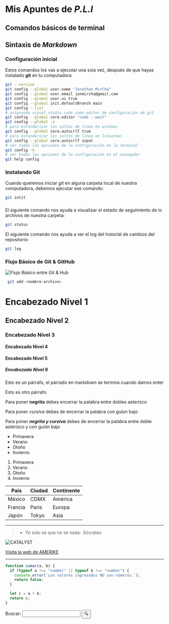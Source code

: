 # Mis Apuntes de _P.L.I_

## Comandos básicos de terminal

## Sintaxis de _Markdown_

### Configuración inicial 

Estos comandos los vas a ejecutar una sola vez, después de que hayas instalado **git** en tu computadora

```bash
git --version
git config --global user.name "Jonathan MirCha"
git config --global user.email jonmircha@gmail.com
git config --global user.ui true
git config --global init.defaultBranch main
git config --list
# asignando visual studio code como editor de configuración de git
git config --global core.editor "code --wait"
git config --global -e
# para estandarizar los saltos de línea en windows
git config --global core.autocrlf true
# para estandarizar los saltos de línea en linux/mac
git config --global core.autocrlf input
# ver todas las opciones de la configuración en la terminal
git config -h
# ver todas las opciones de la configuración en el navegador
git help config
```



### Instalando Git
Cuando queremos iniciar _git_ en alguna carpeta local de nuestra computadora, debemos ejecutar ese comando:

``` bash
git intit
```

###
El siguiente comando nos ayuda a visualizar el estado de seguimiento de lo archivos de nuestra carpeta: 

``` bash
git status
```
El siguiente comando nos ayuda a ver el log del historial de cambios del repositorio:

``` bash
git log
```


### Flujo Básico de Git & GitHub

![Flujo Básico entre Git & Hub](https://jonmircha.com/img/blog/git-flow.png)

``` bash
 git add <nombre-archivo>
```

# Encabezado Nivel 1
## Encabezado Nivel 2
### Encabezado Nivel 3
#### Encabezado Nivel 4
#### Encabezado Nivel 5
##### Encabezado Nivel 6

Esto es un párrafo, el párrado en markdown se termina cuando damos enter

Esto es otro párrafo

Para poner **negrita** debes encerrar la palabra entre dobles asterizco

Para poner _cursiva_ debes de encerrar la palabra con guíon bajo

Para poner _**negrita y cursiva**_ debes de encerrar la palabra entre doble asterizco y con guión bajo

- Primavera
- Verano
- Otoño
- Invierno

1. Primavera
2. Verano
3. Otoño
4. Invierno


| País | Ciudad | Continente |
|-|-|-
| México | CDMX | América |
| Francia | Paris | Europa|
| Japón | Tokyo | Asia |

---
>- Yo solo se que no se nada- Sócrates

![CATALYST](https://th.bing.com/th/id/R.eadc3138bfcc7e88f56fd33d214fe035?rik=wgUMmw5KRR4rrg&pid=ImgRaw&r=0)

[Visita la web de AMERIKE](https://fortnite.gg/img/items/458/lego.png?6)

---

```js
function sumar(a, b) {
  if (typeof a !== "number" || typeof b !== "number") {
    console.error(`Los valores ingresados NO son números.`);
    return false;
  }

  let c = a + b;
  return c;
}
```

<form>
  <label for="q">Buscar:</label>
  <input type="search" name="q" id="q" required />
  <input type="submit" value="🔍" />
</form>

<!-- Holi OwO -->